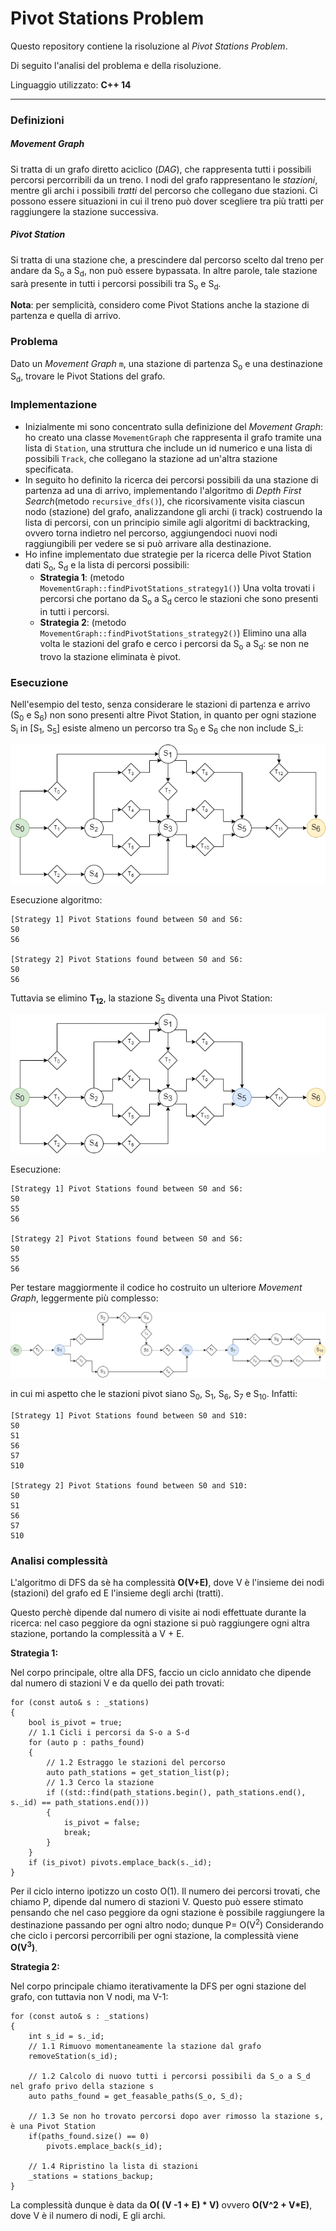 # Pivot Stations Problem

Questo repository  contiene la risoluzione al *Pivot Stations Problem*.

Di seguito l'analisi del problema e della risoluzione.

Linguaggio utilizzato: **C++ 14**

----

### Definizioni

##### Movement Graph 

Si tratta di un grafo diretto aciclico (*DAG*), che rappresenta tutti i possibili percorsi percorribili da un treno.
I nodi del grafo rappresentano le *stazioni*, mentre gli archi i possibili *tratti* del percorso che collegano due stazioni.
Ci possono essere situazioni in cui il treno può dover scegliere tra più tratti per raggiungere la stazione successiva.

##### Pivot Station

Si tratta di una stazione che, a prescindere dal percorso scelto dal treno per andare da S<sub>o</sub> a S<sub>d</sub>, non può essere bypassata. 
In altre parole, tale stazione sarà presente in tutti i percorsi possibili tra S<sub>o</sub>  e S<sub>d</sub>.

**Nota**: per semplicità, considero come Pivot Stations anche la stazione di partenza e quella di arrivo.

### Problema

Dato un *Movement Graph* `m`, una stazione di partenza S<sub>o</sub> e una destinazione S<sub>d</sub>, trovare le Pivot Stations del grafo.

### Implementazione

- Inizialmente mi sono concentrato sulla definizione del *Movement Graph*: ho creato una classe `MovementGraph` che rappresenta il grafo tramite una lista di `Station`, una struttura che include un id numerico e una lista di possibili `Track`, che collegano la stazione ad un'altra stazione specificata.
- In seguito ho definito la ricerca dei percorsi possibili da una stazione di partenza ad una di arrivo, implementando l'algoritmo di *Depth First Search*(metodo `recursive_dfs()`), che ricorsivamente visita ciascun nodo (stazione) del grafo, analizzandone gli archi (i track) costruendo la lista di percorsi, con un principio simile agli algoritmi di backtracking, ovvero torna indietro nel percorso, aggiungendoci nuovi nodi raggiungibili per vedere se si può arrivare alla destinazione.
- Ho infine implementato due strategie per la ricerca delle Pivot Station dati S<sub>o</sub>, S<sub>d</sub> e la lista di percorsi possibili:
  - **Strategia 1**:  (metodo `MovementGraph::findPivotStations_strategy1()`)
    Una volta trovati i percorsi che portano da S<sub>o</sub> a S<sub>d</sub> cerco le stazioni che sono presenti in tutti i percorsi.
  - **Strategia 2**: (metodo `MovementGraph::findPivotStations_strategy2()`) 
    Elimino una alla volta le stazioni del grafo e cerco i percorsi da S<sub>o</sub> a S<sub>d</sub>: se non ne trovo la stazione eliminata è pivot.



### Esecuzione

Nell'esempio del testo, senza considerare le stazioni di partenza e arrivo (S<sub>0</sub> e  S<sub>6</sub>) non sono presenti altre Pivot Station, in quanto per ogni stazione S<sub>i</sub> in [S<sub>1</sub>, S<sub>5</sub>] esiste almeno un percorso tra S<sub>0</sub> e S<sub>6</sub> che non include S_i:

![](https://github.com/fabridigua/pivot-stations-problem/blob/main/movement_graph_esempio_1.png)

Esecuzione algoritmo:
```
[Strategy 1] Pivot Stations found between S0 and S6:
S0
S6

[Strategy 2] Pivot Stations found between S0 and S6:
S0
S6
```

Tuttavia se elimino **T<sub>12</sub>**, la stazione S<sub>5</sub> diventa una Pivot Station:

![](https://github.com/fabridigua/pivot-stations-problem/blob/main/movement_graph_esempio_1_noT12.png)

Esecuzione:

```
[Strategy 1] Pivot Stations found between S0 and S6:
S0
S5
S6

[Strategy 2] Pivot Stations found between S0 and S6:
S0
S5
S6
```

Per testare maggiormente il codice ho costruito un ulteriore *Movement Graph*, leggermente più complesso:

![](https://github.com/fabridigua/pivot-stations-problem/blob/main/movement_graph_esempio_2.png)

in cui mi aspetto che le stazioni pivot siano  S<sub>0</sub>, S<sub>1</sub>, S<sub>6</sub>, S<sub>7</sub> e S<sub>10</sub>. Infatti:

```
[Strategy 1] Pivot Stations found between S0 and S10:
S0
S1
S6
S7
S10

[Strategy 2] Pivot Stations found between S0 and S10:
S0
S1
S6
S7
S10
```

### Analisi complessità

L'algoritmo di DFS da sè ha complessità **O(V+E)**, dove V è l'insieme dei nodi (stazioni) del grafo ed E l'insieme degli archi (tratti).

Questo perchè dipende dal numero di visite ai nodi effettuate durante la ricerca: nel caso peggiore da ogni stazione si può raggiungere ogni altra stazione, portando la complessità a V + E.

**Strategia 1:**

Nel corpo principale, oltre alla DFS, faccio un ciclo annidato che dipende dal numero di stazioni V e da quello dei path trovati:

```
for (const auto& s : _stations)
{
    bool is_pivot = true;
    // 1.1 Cicli i percorsi da S-o a S-d
    for (auto p : paths_found)
    {
        // 1.2 Estraggo le stazioni del percorso
        auto path_stations = get_station_list(p);
        // 1.3 Cerco la stazione
        if ((std::find(path_stations.begin(), path_stations.end(), s._id) == path_stations.end()))
        {
            is_pivot = false;
            break;
        }          
    }      
    if (is_pivot) pivots.emplace_back(s._id);      
}
```
Per il ciclo interno ipotizzo un costo O(1).
Il numero dei percorsi trovati, che chiamo P, dipende dal numero di stazioni V.
Questo può essere stimato pensando che nel caso peggiore da ogni stazione è possibile raggiungere la destinazione passando per ogni altro nodo; dunque P= O(V<sup>2</sup>)
Considerando che ciclo i percorsi percorribili per ogni stazione, la complessità viene **O(V<sup>3</sup>)**.



**Strategia 2:**

Nel corpo principale chiamo iterativamente la DFS per ogni stazione del grafo, con tuttavia non V nodi, ma V-1:
```
for (const auto& s : _stations)
{
    int s_id = s._id;
    // 1.1 Rimuovo momentaneamente la stazione dal grafo
    removeStation(s_id);
    
    // 1.2 Calcolo di nuovo tutti i percorsi possibili da S_o a S_d nel grafo privo della stazione s
    auto paths_found = get_feasable_paths(S_o, S_d);

    // 1.3 Se non ho trovato percorsi dopo aver rimosso la stazione s, è una Pivot Station
    if(paths_found.size() == 0)
        pivots.emplace_back(s_id);

    // 1.4 Ripristino la lista di stazioni
    _stations = stations_backup;
}
```
La complessità dunque è data da **O( (V -1 + E) * V)** ovvero **O(V^2 + V*E)**, dove V è il numero di nodi, E gli archi.



